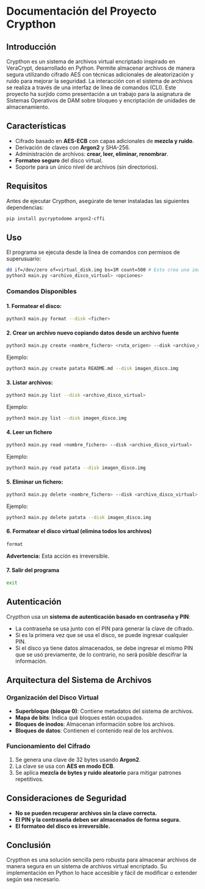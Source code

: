 # Documentación del Proyecto Crypthon

## Introducción
Crypthon es un sistema de archivos virtual encriptado inspirado en VeraCrypt, desarrollado en Python. Permite almacenar archivos de manera segura utilizando cifrado AES con técnicas adicionales de aleatorización y ruido para mejorar la seguridad. La interacción con el sistema de archivos se realiza a través de una interfaz de línea de comandos (CLI).
Este proyecto ha surjido como presentación a un trabajo para la asignatura de Sistemas Operativos de DAM sobre bloqueo y encriptación de unidades de almacenamiento.

## Características
- Cifrado basado en **AES-ECB** con capas adicionales de **mezcla y ruido**.
- Derivación de claves con **Argon2** y SHA-256.
- Administración de archivos: **crear, leer, eliminar, renombrar**.
- **Formateo seguro** del disco virtual.
- Soporte para un único nivel de archivos (sin directorios).

## Requisitos
Antes de ejecutar Crypthon, asegúrate de tener instaladas las siguientes dependencias:

```bash
pip install pycryptodome argon2-cffi
```

## Uso
El programa se ejecuta desde la línea de comandos con permisos de superusuario:

```bash
dd if=/dev/zero of=virtual_disk.img bs=1M count=500 # Esto crea una imagen de disco vacía de 500 MB
python3 main.py <archivo_disco_virtual> <opciones>
```

### Comandos Disponibles

#### 1. Formatear el disco:
```bash
python3 main.py format --disk <ficher>
```

#### 2. Crear un archivo nuevo copiando datos desde un archivo fuente
```bash
python3 main.py create <nombre_fichero> <ruta_origen> --disk <archivo_disco_virtual>
```
Ejemplo:
```bash
python3 main.py create patata README.md --disk imagen_disco.img
```

#### 3. Listar archivos:
```bash
python3 main.py list --disk <archivo_disco_virtual>
```
Ejemplo:
```bash
python3 main.py list --disk imagen_disco.img
```

#### 4. Leer un fichero
```bash
python3 main.py read <nombre_fichero> --disk <archivo_disco_virtual>
```
Ejemplo:
```bash
python3 main.py read patata --disk imagen_disco.img
```

#### 5. Eliminar un fichero:
```bash
python3 main.py delete <nombre_fichero> --disk <archivo_disco_virtual>
```
Ejemplo:
```bash
python3 main.py delete patata --disk imagen_disco.img
```

#### 6. Formatear el disco virtual (elimina todos los archivos)
```bash
format
```
**Advertencia:** Esta acción es irreversible.

#### 7. Salir del programa
```bash
exit
```

## Autenticación
Crypthon usa un **sistema de autenticación basado en contraseña y PIN**:
- La contraseña se usa junto con el PIN para generar la clave de cifrado.
- Si es la primera vez que se usa el disco, se puede ingresar cualquier PIN.
- Si el disco ya tiene datos almacenados, se debe ingresar el mismo PIN que se usó previamente, de lo contrario, no será posible descifrar la información.

## Arquitectura del Sistema de Archivos

### Organización del Disco Virtual
- **Superbloque (bloque 0)**: Contiene metadatos del sistema de archivos.
- **Mapa de bits**: Indica qué bloques están ocupados.
- **Bloques de inodos**: Almacenan información sobre los archivos.
- **Bloques de datos**: Contienen el contenido real de los archivos.

### Funcionamiento del Cifrado
1. Se genera una clave de 32 bytes usando **Argon2**.
2. La clave se usa con **AES en modo ECB**.
3. Se aplica **mezcla de bytes y ruido aleatorio** para mitigar patrones repetitivos.

## Consideraciones de Seguridad
- **No se pueden recuperar archivos sin la clave correcta.**
- **El PIN y la contraseña deben ser almacenados de forma segura.**
- **El formateo del disco es irreversible.**

## Conclusión
Crypthon es una solución sencilla pero robusta para almacenar archivos de manera segura en un sistema de archivos virtual encriptado. Su implementación en Python lo hace accesible y fácil de modificar o extender según sea necesario.

